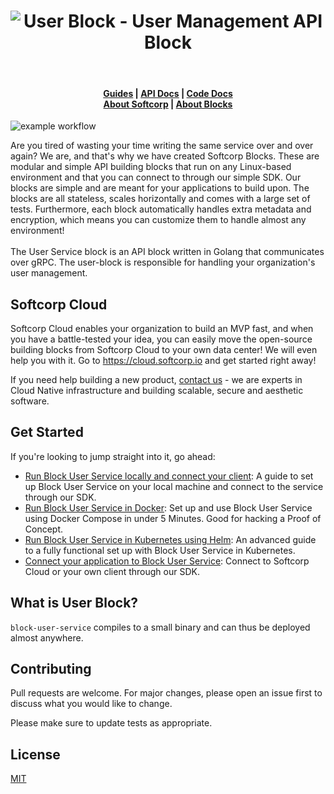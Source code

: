 <h1 align="center"><img src="https://softcorp-io.github.io/website/blocks/user_block_cover.png" alt="User Block - User Management API Block"></h1>
<br/>
<h4 align="center">
    <a href="https://www.softcorp.io/blocks/user/docs/guide">Guides</a> |
    <a href="https://www.softcorp.io/blocks/user/docs/api">API Docs</a> |
    <a href="https://www.softcorp.io/blocks/user/docs/code">Code Docs</a> <br/>
    <a href="https://www.softcorp.io">About Softcorp</a> |
    <a href="https://www.blocks.softcorp.io">About Blocks</a>
</h4>

![example workflow](https://github.com/softcorp-io/block-user-service/actions/workflows/build.yaml/badge.svg)

Are you tired of wasting your time writing the same service over and over again?
We are, and that's why we have created Softcorp Blocks. These are modular and simple API building blocks that run on
any Linux-based environment and that you can connect to through our simple SDK.
Our blocks are simple and are meant for your applications to build upon. The blocks are all stateless, scales horizontally and comes with a large set of tests.
Furthermore, each block automatically handles extra metadata and encryption, which means you can customize them to handle almost any environment!
<br/><br/>
The User Service block is an API block written in Golang that communicates over gRPC. The user-block is responsible for handling
your organization's user management.

## Softcorp Cloud
Softcorp Cloud enables your organization to build an MVP fast, and when you have a battle-tested your idea, you can
easily move the open-source building blocks from Softcorp Cloud to your own data center! We will even help you with it.
Go to <a href="https://cloud.softcorp.io"> https://cloud.softcorp.io <a/> and get started right away! 

If you need help building a new product, [contact us](https://softcorp.io/contact) - we are experts in Cloud Native infrastructure and building scalable, secure and aesthetic software.

## Get Started
If you're looking to jump straight into it, go ahead:

- [Run Block User Service locally and connect your client](): A guide to set up Block User Service on your local machine and connect to the service through our SDK. 
- [Run Block User Service in Docker](): Set up and use Block User Service using Docker Compose in under 5 Minutes. Good for hacking a Proof of Concept.
- [Run Block User Service in Kubernetes using Helm](): An advanced guide to a fully functional set up with Block User Service in Kubernetes.
- [Connect your application to Block User Service](): Connect to Softcorp Cloud or your own client through our SDK.


## What is User Block?
```block-user-service``` compiles to a small binary and can thus be deployed almost anywhere. 

## Contributing
Pull requests are welcome. For major changes, please open an issue first to discuss what you would like to change.

Please make sure to update tests as appropriate.

## License
[MIT](https://choosealicense.com/licenses/mit/)